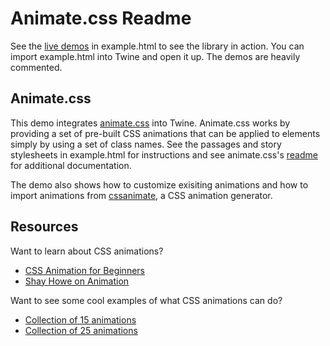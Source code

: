 # Animate.css Readme

See the [live demos](//mikewesthad.com/twine-resources/demos/animate.css/example.html) in example.html to see the library in action. You can import example.html into Twine and open it up. The demos are heavily commented.

## Animate.css

This demo integrates [animate.css](https://daneden.github.io/animate.css/) into Twine. Animate.css works by providing a set of pre-built CSS animations that can be applied to elements simply by using a set of class names. See the passages and story stylesheets in example.html for instructions and see animate.css's [readme](https://github.com/daneden/animate.css/blob/master/README.md) for additional documentation.

The demo also shows how to customize exisiting animations and how to import animations from [cssanimate](http://cssanimate.com/), a CSS animation generator.

## Resources

Want to learn about CSS animations?

- [CSS Animation for Beginners](https://robots.thoughtbot.com/css-animation-for-beginners)
- [Shay Howe on Animation](http://learn.shayhowe.com/advanced-html-css/transitions-animations/)

Want to see some cool examples of what CSS animations can do?

- [Collection of 15 animations](https://webdesign.tutsplus.com/articles/15-inspiring-examples-of-css-animation-on-codepen--cms-23937)
- [Collection of 25 animations](http://www.cssreflex.com/inspiring-css3-codepen-demos/)